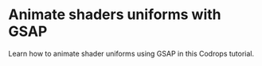 # Animate shaders uniforms with GSAP
Learn how to animate shader uniforms using GSAP in this Codrops tutorial.
